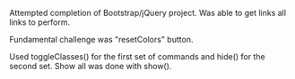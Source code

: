 Attempted  completion of Bootstrap/jQuery project.  Was able to get links all links to perform.  

Fundamental challenge was "resetColors" button.

Used toggleClasses() for the first set of commands and hide() for the second set.  Show all was done with show().